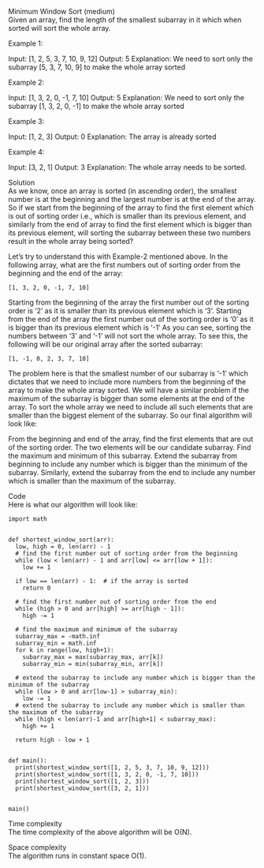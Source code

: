 Minimum Window Sort (medium) \
Given an array, find the length of the smallest subarray in it which when sorted will sort the whole array.

Example 1:

Input: [1, 2, 5, 3, 7, 10, 9, 12]
Output: 5
Explanation: We need to sort only the subarray [5, 3, 7, 10, 9] to make the whole array sorted

Example 2:

Input: [1, 3, 2, 0, -1, 7, 10]
Output: 5
Explanation: We need to sort only the subarray [1, 3, 2, 0, -1] to make the whole array sorted

Example 3:

Input: [1, 2, 3]
Output: 0
Explanation: The array is already sorted

Example 4:

Input: [3, 2, 1]
Output: 3
Explanation: The whole array needs to be sorted.

Solution \
As we know, once an array is sorted (in ascending order), the smallest number is at the beginning and the largest number is at the end of the array. So if we start from the beginning of the array to find the first element which is out of sorting order i.e., which is smaller than its previous element, and similarly from the end of array to find the first element which is bigger than its previous element, will sorting the subarray between these two numbers result in the whole array being sorted?

Let’s try to understand this with Example-2 mentioned above. In the following array, what are the first numbers out of sorting order from the beginning and the end of the array:

    [1, 3, 2, 0, -1, 7, 10]

Starting from the beginning of the array the first number out of the sorting order is ‘2’ as it is smaller than its previous element which is ‘3’.
Starting from the end of the array the first number out of the sorting order is ‘0’ as it is bigger than its previous element which is ‘-1’
As you can see, sorting the numbers between ‘3’ and ‘-1’ will not sort the whole array. To see this, the following will be our original array after the sorted subarray:

    [1, -1, 0, 2, 3, 7, 10]

The problem here is that the smallest number of our subarray is ‘-1’ which dictates that we need to include more numbers from the beginning of the array to make the whole array sorted. We will have a similar problem if the maximum of the subarray is bigger than some elements at the end of the array. To sort the whole array we need to include all such elements that are smaller than the biggest element of the subarray. So our final algorithm will look like:

From the beginning and end of the array, find the first elements that are out of the sorting order. The two elements will be our candidate subarray.
Find the maximum and minimum of this subarray.
Extend the subarray from beginning to include any number which is bigger than the minimum of the subarray.
Similarly, extend the subarray from the end to include any number which is smaller than the maximum of the subarray.

Code \
Here is what our algorithm will look like:
```
import math


def shortest_window_sort(arr):
  low, high = 0, len(arr) - 1
  # find the first number out of sorting order from the beginning
  while (low < len(arr) - 1 and arr[low] <= arr[low + 1]):
    low += 1

  if low == len(arr) - 1:  # if the array is sorted
    return 0

  # find the first number out of sorting order from the end
  while (high > 0 and arr[high] >= arr[high - 1]):
    high -= 1

  # find the maximum and minimum of the subarray
  subarray_max = -math.inf
  subarray_min = math.inf
  for k in range(low, high+1):
    subarray_max = max(subarray_max, arr[k])
    subarray_min = min(subarray_min, arr[k])

  # extend the subarray to include any number which is bigger than the minimum of the subarray
  while (low > 0 and arr[low-1] > subarray_min):
    low -= 1
  # extend the subarray to include any number which is smaller than the maximum of the subarray
  while (high < len(arr)-1 and arr[high+1] < subarray_max):
    high += 1

  return high - low + 1


def main():
  print(shortest_window_sort([1, 2, 5, 3, 7, 10, 9, 12]))
  print(shortest_window_sort([1, 3, 2, 0, -1, 7, 10]))
  print(shortest_window_sort([1, 2, 3]))
  print(shortest_window_sort([3, 2, 1]))


main()
```

Time complexity \
The time complexity of the above algorithm will be O(N).

Space complexity \
The algorithm runs in constant space O(1).